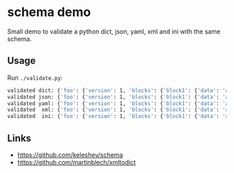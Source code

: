 # schema demo

Small demo to validate a python dict, json, yaml, xml and ini with the same schema.

## Usage

Run `./validate.py`:  

```bash
validated dict: {'foo': {'version': 1, 'blocks': {'block1': {'data': 'abcd'}}}}
validated json: {'foo': {'version': 1, 'blocks': {'block1': {'data': 'abcd'}}}}
validated yaml: {'foo': {'version': 1, 'blocks': {'block1': {'data': 'abcd'}}}}
validated  xml: {'foo': {'version': 1, 'blocks': {'block1': {'data': 'abcd'}}}}
validated  ini: {'foo': {'version': 1, 'blocks': {'block1': {'data': 'abcd'}}}}
```

## Links

* https://github.com/keleshev/schema
* https://github.com/martinblech/xmltodict
